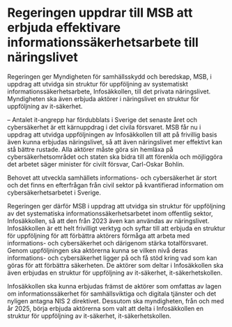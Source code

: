 # Regeringen uppdrar till MSB att erbjuda effektivare informationssäkerhetsarbete till näringslivet

Regeringen ger Myndigheten för samhällsskydd och beredskap, MSB, i uppdrag att utvidga sin struktur för uppföljning av systematiskt informationssäkerhetsarbete, Infosäkkollen, till det privata näringslivet. Myndigheten ska även erbjuda aktörer i näringslivet en struktur för uppföljning av it-säkerhet.

– Antalet it-angrepp har fördubblats i Sverige det senaste året och cybersäkerhet är ett kärnuppdrag i det civila försvaret. MSB får nu i uppdrag att utvidga uppföljningen av Infosäkkollen till att på frivillig basis även kunna erbjudas näringslivet, så att även näringslivet mer effektivt kan stå bättre rustade. Alla aktörer måste göra sin hemläxa på cybersäkerhetsområdet och staten ska bidra till att förenkla och möjliggöra det arbetet säger minister för civilt försvar, Carl-Oskar Bohlin.

Behovet att utveckla samhällets informations- och cybersäkerhet är stort och det finns en efterfrågan från civil sektor på kvantifierad information om cybersäkerhetsarbetet i Sverige.

Regeringen ger därför MSB i uppdrag att utvidga sin struktur för uppföljning av det systematiska informationssäkerhetsarbetet inom offentlig sektor, Infosäkkollen, så att den från 2023 även kan användas av näringslivet. Infosäkkollen är ett helt frivilligt verktyg och syftar till att erbjuda en struktur för uppföljning för att förbättra aktörers förmåga att arbeta med informations- och cybersäkerhet och därigenom stärka totalförsvaret. Genom uppföljningen ska aktörerna kunna se vilken nivå deras informations- och cybersäkerhet ligger på och få stöd kring vad som kan göras för att förbättra säkerheten. De aktörer som deltar i Infosäkkollen ska även erbjudas en struktur för uppföljning av it-säkerhet, it-säkerhetskollen.

Infosäkkollen ska kunna erbjudas främst de aktörer som omfattas av lagen om informationssäkerhet för samhällsviktiga och digitala tjänster och det nyligen antagna NIS 2 direktivet. Dessutom ska myndigheten, från och med år 2025, börja erbjuda aktörerna som valt att delta i Infosäkkollen en struktur för uppföljning av it-säkerhet, it-säkerhetskollen.

